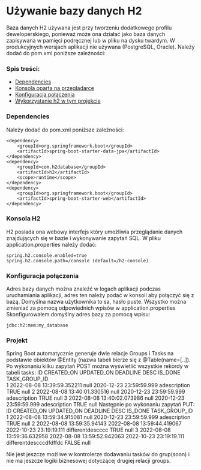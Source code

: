 # Używanie bazy danych H2
Baza danych H2 używana jest przy tworzeniu dodatkowego profilu deweloperskiego, ponieważ może ona działać jako baza danych zapisywana w pamięci podręcznej
lub w pliku na dysku twardym. W produkcyjnych wersjach aplikacji nie używana (PostgreSQL, Oracle). Należy dodać do pom.xml poniższe zależności:
### Spis treści:
- [Dependencies](#dependencies)
- [Konsola oparta na przeglądarce](#konsola-h2)
- [Konfiguracja połączenia](#konfiguracja-połączenia)
- [Wykorzystanie h2 w tym projekcie](#projekt)
### Dependencies
Należy dodać do pom.xml poniższe zależności:
```
<dependency>
    <groupId>org.springframework.boot</groupId>
    <artifactId>spring-boot-starter-data-jpa</artifactId>
</dependency>
<dependency>
    <groupId>com.h2database</groupId>
    <artifactId>h2</artifactId>
    <scope>runtime</scope>
</dependency>
<dependency>
    <groupId>org.springframework.boot</groupId>
    <artifactId>spring-boot-starter-web</artifactId>
</dependency>
```
### Konsola H2
H2 posiada ona webowy interfejs który umożliwia przeglądanie danych znajdujących się w bazie i wykonywanie zapytań SQL.
W pliku application.properties należy dodać:
```
spring.h2.console.enabled=true
spring.h2.console.path=/console (default=/h2-console)
```
### Konfiguracja połączenia
Adres bazy danych można znaleźć w logach aplikacji podczas uruchamiania aplikacji, adres ten należy podać w konsoli aby połączyć się z bazą.
Domyślna nazwa użytkownika to sa, hasło puste. Wszystko można zmieniać za pomocą odpowiednich wpisów w application.properties
Skonfigurowałem domyślny adres bazy za pomocą wpisu:
```
jdbc:h2:mem:my_database
```
### Projekt
Spring Boot automatycznie generuje dwie relacje Groups i Tasks na podstawie obiektów @Entity (nazwa tabeli bierze się z @Table(name=[..]).
Po wykonaniu kilku zapytań POST można wyświetlić wszystkie rekordy w tabeli tasks:
ID  	CREATED_ON  	     UPDATED_ON  	    DEADLINE  	       DESC  	   IS_DONE TASK_GROUP_ID  
1	2022-08-08 13:39:59.352211	null	2020-12-23 23:59:59.999	adescription	TRUE	null
2	2022-08-08 13:40:01.330516	null	2020-12-23 23:59:59.999	adescription	TRUE	null
3	2022-08-08 13:40:02.073986	null	2020-12-23 23:59:59.999	adescription	TRUE	null
Następnie po wykonaniu zapytań PUT:
ID  	     CREATED_ON  	           UPDATED_ON  	              DEADLINE  	     DESC  	             IS_DONE  	TASK_GROUP_ID  
1	2022-08-08 13:59:34.915081	null	                    2020-12-23 23:59:59.999	adescription	        TRUE	null
2	2022-08-08 13:59:35.94143	2022-08-08 13:59:44.419067	2022-10-23 23:19:19.111	differentdescccc	    TRUE	null
3	2022-08-08 13:59:36.632958	2022-08-08 13:59:52.942063	2022-10-23 23:19:19.111	differentdescccdfdffdc	FALSE	null

Nie jest jeszcze możliwe w kontrolerze dodawaniu tasków do grup(soon) i nie ma jeszcze logiki biznesowej dotyczącej drugiej relacji groups.



